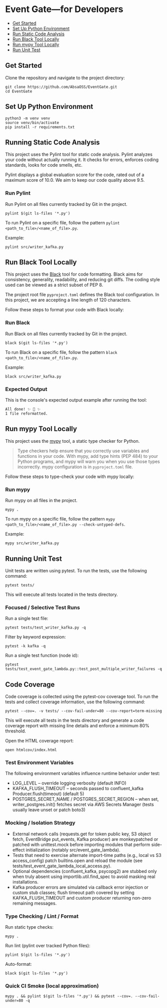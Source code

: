 # Event Gate—for Developers

- [Get Started](#get-started)
- [Set Up Python Environment](#set-up-python-environment)
- [Run Static Code Analysis](#running-static-code-analysis)
- [Run Black Tool Locally](#run-black-tool-locally)
- [Run mypy Tool Locally](#run-mypy-tool-locally)
- [Run Unit Test](#running-unit-test)

## Get Started

Clone the repository and navigate to the project directory:

```shell
git clone https://github.com/AbsaOSS/EventGate.git
cd EventGate
```

## Set Up Python Environment
```shell
python3 -m venv venv
source venv/bin/activate
pip install -r requirements.txt
```

## Running Static Code Analysis

This project uses the Pylint tool for static code analysis. Pylint analyzes your code without actually running it. It checks for errors, enforces coding standards, looks for code smells, etc.

Pylint displays a global evaluation score for the code, rated out of a maximum score of 10.0. We aim to keep our code quality above 9.5.

### Run Pylint
Run Pylint on all files currently tracked by Git in the project.
```shell
pylint $(git ls-files '*.py')
```

To run Pylint on a specific file, follow the pattern `pylint <path_to_file>/<name_of_file>.py`.

Example:
```shell
pylint src/writer_kafka.py
``` 

## Run Black Tool Locally
This project uses the [Black](https://github.com/psf/black) tool for code formatting.
Black aims for consistency, generality, readability, and reducing git diffs.
The coding style used can be viewed as a strict subset of PEP 8.

The project root file `pyproject.toml` defines the Black tool configuration.
In this project, we are accepting a line length of 120 characters.

Follow these steps to format your code with Black locally:

### Run Black
Run Black on all files currently tracked by Git in the project.
```shell
black $(git ls-files '*.py')
```

To run Black on a specific file, follow the pattern `black <path_to_file>/<name_of_file>.py`.

Example:
```shell
black src/writer_kafka.py
``` 

### Expected Output
This is the console's expected output example after running the tool:
```
All done! ✨ 🍰 ✨
1 file reformatted.
```

## Run mypy Tool Locally

This project uses the [mypy](https://mypy.readthedocs.io/en/stable/) tool, a static type checker for Python.

> Type checkers help ensure that you correctly use variables and functions in your code.
> With mypy, add type hints (PEP 484) to your Python programs,
> and mypy will warn you when you use those types incorrectly.
mypy configuration is in `pyproject.toml` file.

Follow these steps to type-check your code with mypy locally:

### Run mypy

Run mypy on all files in the project.
```shell
mypy .
```

To run mypy on a specific file, follow the pattern `mypy <path_to_file>/<name_of_file>.py --check-untyped-defs`.

Example:
```shell
mypy src/writer_kafka.py
``` 

## Running Unit Test

Unit tests are written using pytest. To run the tests, use the following command:

```shell
pytest tests/
```

This will execute all tests located in the tests directory.

### Focused / Selective Test Runs
Run a single test file:
```shell
pytest tests/test_writer_kafka.py -q
```
Filter by keyword expression:
```shell
pytest -k kafka -q
```
Run a single test function (node id):
```shell
pytest tests/test_event_gate_lambda.py::test_post_multiple_writer_failures -q
```

## Code Coverage

Code coverage is collected using the pytest-cov coverage tool. To run the tests and collect coverage information, use the following command:

```shell
pytest --cov=. -v tests/ --cov-fail-under=80 --cov-report=term-missing
```

This will execute all tests in the tests directory and generate a code coverage report with missing line details and enforce a minimum 80% threshold.

Open the HTML coverage report:
```shell
open htmlcov/index.html
```

### Test Environment Variables
The following environment variables influence runtime behavior under test:
- LOG_LEVEL – override logging verbosity (default INFO)
- KAFKA_FLUSH_TIMEOUT – seconds passed to confluent_kafka Producer.flush(timeout) (default 5)
- POSTGRES_SECRET_NAME / POSTGRES_SECRET_REGION – when set, writer_postgres.init() fetches secret via AWS Secrets Manager (tests usually leave unset or patch boto3)

### Mocking / Isolation Strategy
- External network calls (requests.get for token public key, S3 object fetch, EventBridge put_events, Kafka producer) are monkeypatched or patched with unittest.mock before importing modules that perform side-effect initialization (notably src/event_gate_lambda).
- Tests that need to exercise alternate import-time paths (e.g., local vs S3 access_config) patch builtins.open and reload the module (see tests/test_event_gate_lambda_local_access.py).
- Optional dependencies (confluent_kafka, psycopg2) are stubbed only when truly absent using importlib.util.find_spec to avoid masking real installations.
- Kafka producer errors are simulated via callback error injection or custom stub classes; flush timeout path covered by setting KAFKA_FLUSH_TIMEOUT and custom producer returning non-zero remaining messages.

### Type Checking / Lint / Format
Run static type checks:
```shell
mypy .
```
Run lint (pylint over tracked Python files):
```shell
pylint $(git ls-files '*.py')
```
Auto-format:
```shell
black $(git ls-files '*.py')
```

### Quick CI Smoke (local approximation)
```shell
mypy . && pylint $(git ls-files '*.py') && pytest --cov=. --cov-fail-under=80 -q
```
